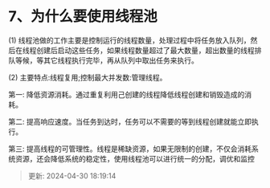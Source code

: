 # 7、为什么要使用线程池

(1) 线程池做的工作主要是控制运行的线程数量，处理过程中将任务放入队列，然后在线程创建后启动这些任务，如果线程数量超过了最大数量，超出数量的线程排队等候，等其它线程执行完毕，再从队列中取出任务来执行。

(2) 主要特点:线程复用;控制最大并发数:管理线程。

第一: 降低资源消耗。通过重复利用己创建的线程降低线程创建和销毁造成的消耗。

第二: 提高响应速度。当任务到达时，任务可以不需要的等到线程创建就能立即执行。

第三: 提高线程的可管理性。线程是稀缺资源，如果无限制的创建，不仅会消耗系统资源，还会降低系统的稳定性，使用线程池可以进行统一的分配，调优和监控

> 更新: 2024-04-30 18:19:14  

